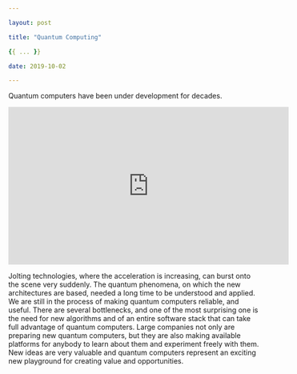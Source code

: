 ```yaml
---

layout: post

title: "Quantum Computing"

{{ ... }}

date: 2019-10-02

---
```


Quantum computers have been under development for decades.

<iframe width="560" height="315" src="https://www.youtube.com/embed/7N-rS7jwxHw" frameborder="0" allow="accelerometer; autoplay; clipboard-write; encrypted-media; gyroscope; picture-in-picture" allowfullscreen></iframe>

Jolting technologies, where the acceleration is increasing, can burst onto the scene very suddenly.
The quantum phenomena, on which the new architectures are based, needed a long time to be understood and applied. We are still in the process of making quantum computers reliable, and useful. There are several bottlenecks, and one of the most surprising one is the need for new algorithms and of an entire software stack that can take full advantage of quantum computers.
Large companies not only are preparing new quantum computers, but they are also making available platforms for anybody to learn about them and experiment freely with them. New ideas are very valuable and quantum computers represent an exciting new playground for creating value and opportunities.
